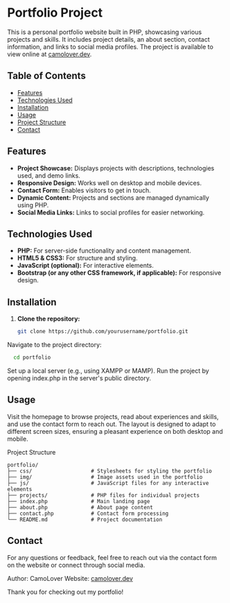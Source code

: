 # Portfolio Project

This is a personal portfolio website built in PHP, showcasing various projects and skills. It includes project details, an about section, contact information, and links to social media profiles. The project is available to view online at [camolover.dev](https://camolover.dev/APP/portfolio/).

## Table of Contents
- [Features](#features)
- [Technologies Used](#technologies-used)
- [Installation](#installation)
- [Usage](#usage)
- [Project Structure](#project-structure)
- [Contact](#contact)

## Features
- **Project Showcase:** Displays projects with descriptions, technologies used, and demo links.
- **Responsive Design:** Works well on desktop and mobile devices.
- **Contact Form:** Enables visitors to get in touch.
- **Dynamic Content:** Projects and sections are managed dynamically using PHP.
- **Social Media Links:** Links to social profiles for easier networking.

## Technologies Used
- **PHP:** For server-side functionality and content management.
- **HTML5 & CSS3:** For structure and styling.
- **JavaScript (optional):** For interactive elements.
- **Bootstrap (or any other CSS framework, if applicable):** For responsive design.
  
## Installation
1. **Clone the repository:**
   ```bash
   git clone https://github.com/yourusername/portfolio.git
   ```
Navigate to the project directory:
  ```bash
    cd portfolio
  ```
Set up a local server (e.g., using XAMPP or MAMP).
Run the project by opening index.php in the server's public directory.

## Usage
Visit the homepage to browse projects, read about experiences and skills, and use the contact form to reach out. The layout is designed to adapt to different screen sizes, ensuring a pleasant experience on both desktop and mobile.

Project Structure
```plaintext
portfolio/
├── css/                   # Stylesheets for styling the portfolio
├── img/                   # Image assets used in the portfolio
├── js/                    # JavaScript files for any interactive elements
├── projects/              # PHP files for individual projects
├── index.php              # Main landing page
├── about.php              # About page content
├── contact.php            # Contact form processing
└── README.md              # Project documentation
```

## Contact
For any questions or feedback, feel free to reach out via the contact form on the website or connect through social media.

Author: CamoLover
Website: [camolover.dev](https://camolover.dev)

Thank you for checking out my portfolio!
